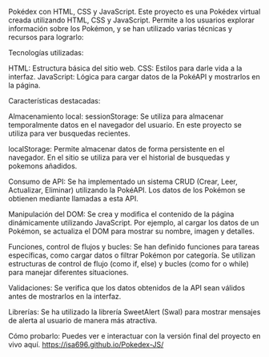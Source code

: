 Pokédex con HTML, CSS y JavaScript. 
Este proyecto es una Pokédex virtual creada utilizando HTML, CSS y JavaScript. 
Permite a los usuarios explorar información sobre los Pokémon, y se han utilizado varias técnicas y recursos para lograrlo:

Tecnologías utilizadas:

HTML: Estructura básica del sitio web.
CSS: Estilos para darle vida a la interfaz.
JavaScript: Lógica para cargar datos de la PokéAPI y mostrarlos en la página.

Características destacadas:

Almacenamiento local:
sessionStorage: Se utiliza para almacenar temporalmente datos en el navegador del usuario.
En este proyecto se utiliza para ver busquedas recientes.

localStorage: Permite almacenar datos de forma persistente en el navegador.
En el sitio se utiliza para ver el historial de busquedas y pokemons añadidos.

Consumo de API:
Se ha implementado un sistema CRUD (Crear, Leer, Actualizar, Eliminar) utilizando la PokéAPI.
Los datos de los Pokémon se obtienen mediante llamadas a esta API.

Manipulación del DOM:
Se crea y modifica el contenido de la página dinámicamente utilizando JavaScript. 
Por ejemplo, al cargar los datos de un Pokémon, se actualiza el DOM para mostrar su nombre, imagen y detalles.

Funciones, control de flujos y bucles:
Se han definido funciones para tareas específicas, como cargar datos o filtrar Pokémon por categoría.
Se utilizan estructuras de control de flujo (como if, else) y bucles (como for o while) para manejar diferentes situaciones.

Validaciones:
Se verifica que los datos obtenidos de la API sean válidos antes de mostrarlos en la interfaz.

Librerías:
Se ha utilizado la librería SweetAlert (Swal) para mostrar mensajes de alerta al usuario de manera más atractiva.

Cómo probarlo:
Puedes ver e interactuar con la versión final del proyecto en vivo aquí.
https://isa696.github.io/Pokedex-JS/

